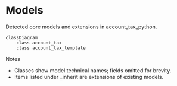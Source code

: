 # Models

Detected core models and extensions in account_tax_python.

```mermaid
classDiagram
    class account_tax
    class account_tax_template
```

Notes
- Classes show model technical names; fields omitted for brevity.
- Items listed under _inherit are extensions of existing models.
